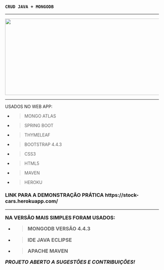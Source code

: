 ### **`CRUD JAVA + MONGODB`**
<hr>

<p align="center"><img src="https://user-images.githubusercontent.com/37250628/105026518-60438d00-5a2d-11eb-811c-2755c81f3175.gif" width="600" height="250"/>
<br>
<hr>

<p>USADOS NO WEB APP:
  
- > MONGO ATLAS
- > SPRING BOOT
- > THYMELEAF
- > BOOTSTRAP 4.4.3
- > CSS3
- > HTML5
- > MAVEN
- > HEROKU

<h3>LINK PARA A DEMONSTRAÇÃO PRÁTICA
https://stock-cars.herokuapp.com/

<hr>

<p>NA VERSÃO MAIS SIMPLES FORAM USADOS:

- > MONGODB VERSÃO 4.4.3
- > IDE JAVA ECLIPSE
- > APACHE MAVEN

_**PROJETO ABERTO A SUGESTÕES E CONTRIBUIÇÕES!**_

